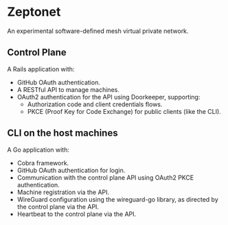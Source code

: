 # Zeptonet

An experimental software-defined mesh virtual private network.

## Control Plane

A Rails application with:

- GitHub OAuth authentication.
- A RESTful API to manage machines.
- OAuth2 authentication for the API using Doorkeeper, supporting:
  - Authorization code and client credentials flows.
  - PKCE (Proof Key for Code Exchange) for public clients (like the CLI).

## CLI on the host machines

A Go application with:

- Cobra framework.
- GitHub OAuth authentication for login.
- Communication with the control plane API using OAuth2 PKCE authentication.
- Machine registration via the API.
- WireGuard configuration using the wireguard-go library, as directed by the control plane via the API.
- Heartbeat to the control plane via the API.
